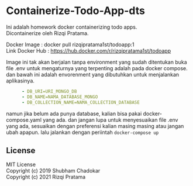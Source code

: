 # Containerize-Todo-App-dts

Ini adalah homework docker containerizing todo apps.  
Dicontainerize oleh Rizqi Pratama.

Docker Image : docker pull rizqipratama1st/todoapp:1  
Link Docker Hub : <https://hub.docker.com/r/rizqipratama1st/todoapp>

Image ini tak akan berjalan tanpa environment yang sudah ditentukan buka file .env untuk mengaturnya yang terpenting adalah pada docker compose. dan bawah ini adalah envorenment yang dibutuhkan untuk menjalankan aplikasinya.

```yaml
      - DB_URI=URI_MONGO_DB
      - DB_NAME=NAMA_DATABASE_MONGO
      - DB_COLLECTION_NAME=NAMA_COLLECTION_DATABASE
```

namun jika belum ada punya database, kalian bisa pakai docker-compose.yaml yang ada. dan jangan lupa untuk menyesuaikan file .env yang ada, sesuaikan dengan preferensi kalian masing masing atau jangan ubah apapun. lalu jalankan dengan periintah ```docker-compose up```

## License

MIT License  
Copyright (c) 2019 Shubham Chadokar  
Copyright (c) 2021 Rizqi Pratama
